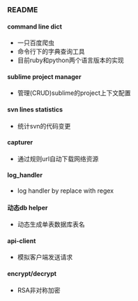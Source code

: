 ###  README

####  command line dict
* 一只百度爬虫
* 命令行下的字典查询工具
* 目前ruby和python两个语言版本的实现
####  sublime project manager
* 管理(CRUD)sublime的project上下文配置
#### svn lines statistics
* 统计svn的代码变更
#### capturer
* 通过规则url自动下载网络资源
#### log_handler
* log handler by replace with regex
#### 动态db helper
* 动态生成单表数据库表名
#### api-client
* 模拟客户端发送请求
#### encrypt/decrypt
* RSA非对称加密
